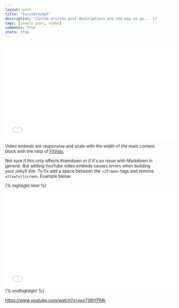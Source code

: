 ```yaml
---
layout: post
title: "Tajinerezept"
description: "Custom written post descriptions are the way to go... if you're not lazy."
tags: [sample post, video]
comments: true
share: true
---
```


<iframe width="560" height="315" src="//www.youtube.com/embed/xoo739iYPMk" frameborder="0" allowfullscreen> </iframe>

Video embeds are responsive and scale with the width of the main content block with the help of [FitVids](http://fitvidsjs.com/).

Not sure if this only effects Kramdown or if it's an issue with Markdown in general. But adding YouTube video embeds causes errors when building your Jekyll site. To fix add a space between the `<iframe>` tags and remove `allowfullscreen`. Example below:

{% highlight html %}
<iframe width="560" height="315" src="//www.youtube.com/embed/SU3kYxJmWuQ" frameborder="0"> </iframe>
{% endhighlight %}

https://www.youtube.com/watch?v=xoo739iYPMk